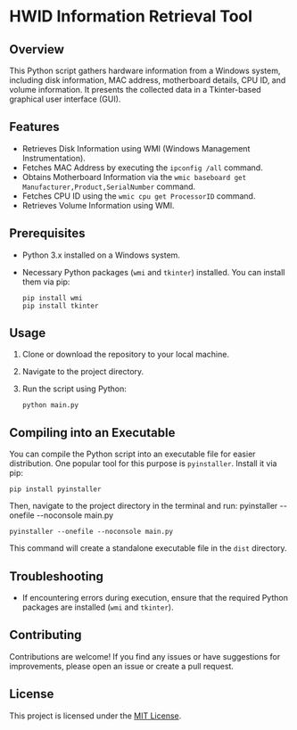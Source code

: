 # HWID Information Retrieval Tool

## Overview

This Python script gathers hardware information from a Windows system, including disk information, MAC address, motherboard details, CPU ID, and volume information. It presents the collected data in a Tkinter-based graphical user interface (GUI).

## Features

- Retrieves Disk Information using WMI (Windows Management Instrumentation).
- Fetches MAC Address by executing the `ipconfig /all` command.
- Obtains Motherboard Information via the `wmic baseboard get Manufacturer,Product,SerialNumber` command.
- Fetches CPU ID using the `wmic cpu get ProcessorID` command.
- Retrieves Volume Information using WMI.

## Prerequisites

- Python 3.x installed on a Windows system.
- Necessary Python packages (`wmi` and `tkinter`) installed. You can install them via pip:

    ```
    pip install wmi
    pip install tkinter
    ```

## Usage

1. Clone or download the repository to your local machine.
2. Navigate to the project directory.
3. Run the script using Python:

    ```  
    python main.py
    ```

## Compiling into an Executable

You can compile the Python script into an executable file for easier distribution. One popular tool for this purpose is `pyinstaller`. Install it via pip:

   ```
   pip install pyinstaller
   ```

Then, navigate to the project directory in the terminal and run: pyinstaller --onefile --noconsole main.py

   ```
   pyinstaller --onefile --noconsole main.py
   ```

This command will create a standalone executable file in the `dist` directory.

## Troubleshooting

- If encountering errors during execution, ensure that the required Python packages are installed (`wmi` and `tkinter`).

## Contributing

Contributions are welcome! If you find any issues or have suggestions for improvements, please open an issue or create a pull request.

## License

This project is licensed under the [MIT License](LICENSE).

